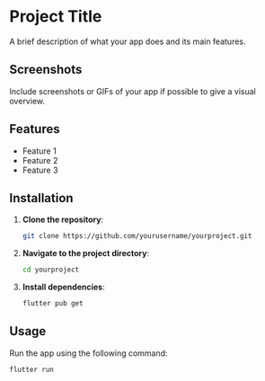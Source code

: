 # Project Title

A brief description of what your app does and its main features.

## Screenshots
Include screenshots or GIFs of your app if possible to give a visual overview.

## Features
- Feature 1
- Feature 2
- Feature 3

## Installation

1. **Clone the repository**:
   ```bash
   git clone https://github.com/yourusername/yourproject.git
   ```

2. **Navigate to the project directory**:
   ```bash
   cd yourproject
   ```

3. **Install dependencies**:
   ```bash
   flutter pub get
   ```

## Usage
Run the app using the following command:
```bash
flutter run
